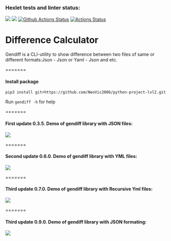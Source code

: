### Hexlet tests and linter status:
<a href="https://codeclimate.com/github/NeoVic2006/python-project-lvl2/test_coverage"><img src="https://api.codeclimate.com/v1/badges/5bc047f15d925f50a87a/test_coverage" /></a>
<a href="https://codeclimate.com/github/NeoVic2006/python-project-lvl2/maintainability"><img src="https://api.codeclimate.com/v1/badges/5bc047f15d925f50a87a/maintainability" /></a>
[![Github Actions Status](https://github.com/NeoVic2006/python-project-lvl2/workflows/Python%20CI/badge.svg)](https://github.com/NeoVic2006/python-project-lvl2/actions)
[![Actions Status](https://github.com/NeoVic2006/python-project-lvl2/workflows/hexlet-check/badge.svg)](https://github.com/NeoVic2006/python-project-lvl2/actions)

# Difference Calculator
Gendiff is a CLI-utility to show difference between two files of same or different formats:Json - Json or Yaml - Json and etc.

=======

#### Install package
```
pip3 install git+https://github.com/NeoVic2006/python-project-lvl2.git
```
Run ```gendiff -h``` for help

=======

#### First update 0.3.5. Demo of gendiff library with JSON files:
<a href="https://asciinema.org/a/KDrosXZZCkWBvEdHnQS0AL2yS" target="_blank"><img src="https://asciinema.org/a/PC0cFNvfiJ0ITBHYiyaFHGzyu.svg" /></a>

=======

#### Second update 0.6.0. Demo of gendiff library with YML files:
<a href="https://asciinema.org/a/l8ZoGO5OEkUgdOnpqPADf3iAS" target="_blank"><img src="https://asciinema.org/a/PC0cFNvfiJ0ITBHYiyaFHGzyu.svg" /></a>

=======

#### Third update 0.7.0. Demo of gendiff library with Recursive Yml files:
<a href="https://asciinema.org/a/l8ZoGO5OEkUgdOnpqPADf3iAS" target="_blank"><img src="https://asciinema.org/a/PC0cFNvfiJ0ITBHYiyaFHGzyu.svg" /></a>

=======

#### Third update 0.9.0. Demo of gendiff library with JSON formating:
<a href="https://asciinema.org/a/l8ZoGO5OEkUgdOnpqPADf3iAS" target="_blank"><img src="https://asciinema.org/a/04FC5ynmaTrTrHlW7Icfh4Jyd.svg" /></a>
